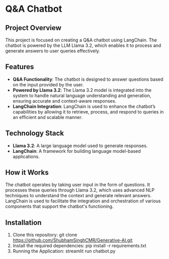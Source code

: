 # Q&A Chatbot

## Project Overview
This project is focused on creating a Q&A chatbot using LangChain. The chatbot is powered by the LLM Llama 3.2, which enables it to process and generate answers to user queries effectively.

## Features
- **Q&A Functionality**: The chatbot is designed to answer questions based on the input provided by the user.
- **Powered by Llama 3.2**: The Llama 3.2 model is integrated into the system to handle natural language understanding and generation, ensuring accurate and context-aware responses.
- **LangChain Integration**: LangChain is used to enhance the chatbot’s capabilities by allowing it to retrieve, process, and respond to queries in an efficient and scalable manner.

## Technology Stack
- **Llama 3.2**: A large language model used to generate responses.
- **LangChain**: A framework for building language model-based applications.

## How it Works
The chatbot operates by taking user input in the form of questions. It processes these queries through Llama 3.2, which uses advanced NLP techniques to understand the context and generate relevant answers. LangChain is used to facilitate the integration and orchestration of various components that support the chatbot's functioning.

## Installation

1. Clone this repository: git clone https://github.com/ShubhamSinghCMR/Generative-AI.git
2. Install the required dependencies: pip install -r requirements.txt
3. Running the Application: streamlit run chatbot.py